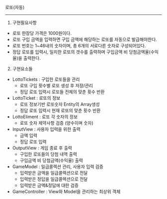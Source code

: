 로또(자동)

---

1. 구현필요사항
 - 로또 한장당 가격은 1000원이다.
 - 로또 구입 금액을 입력하면 구입 금액에 해당하는 로또를 자동으로 발급해야한다.
 - 로또 번호는 1~46내의 숫자이며, 총 6개의 서로다른 숫자로 구성되어있다.
 - 정답 로또를 입력시, 일치한 로또의 갯수를 출력하며 구입금액 비 당첨금액율(수익율)을 출력한다.

2. 구현요소들 
 - LottoTickets : 구입한 로또들을 관리
   - 로또 구입 횟수별 로또 생성 후 저장/관리
   - 정답 로또 입력시 로또들 전체의 맞춘 횟수 반환 
 - LottoTicket : 로또의 정보 
   - 로또 정보기반 로또숫자 Entity의 Array생성 
   - 정답 로또 입력시 현재 로또의 맞춘 횟수 반환
 - LottoEliment : 로또 각 숫자의 정보 
   - 로또 숫자 제약사항 검증 (양수이며 숫자)
 - InputView : 사용자 입력을 위한 출력
   - 금액 입력 
   - 정답 로또 입력 
 - OutputView : 게임 종료 후 출력
   - 구입한 로또들의 당첨 내역 출력 
   - 구입금액 비 당첨금액(수익율) 출력 
 - GameModel : 일급콜렉션 관리, 사용자 입력 검증
   - 입력받은 금액을 일급콜렉션으로 전달 
   - 입력받은 정답을 일급콜렉션으로 전달 
   - 입력받은 금액&정답에 대한 검증 
 - GameController : View와 Model을 관리하는 최상위 객체